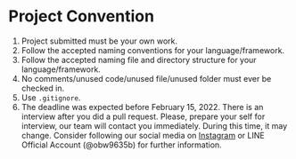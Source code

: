 # Project Convention

1. Project submitted must be your own work.
2. Follow the accepted naming conventions for your language/framework.
3. Follow the accepted naming file and directory structure for your language/framework.
4. No comments/unused code/unused file/unused folder must ever be checked in.
5. Use `.gitignore`.
6. The deadline was expected before February 15, 2022. There is an interview after you did a pull request. Please, prepare your self for interview, our team will contact you immediately. During this time, it may change. Consider following our social media on [Instagram](https://www.instagram.com/bccfilkom/) or LINE Official Account (@obw9635b) for further information.
